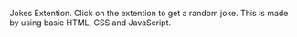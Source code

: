 Jokes Extention.
Click on the extention to get a random joke. This is made by using basic HTML, CSS and JavaScript.
